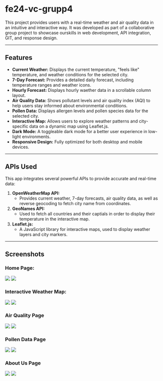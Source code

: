# fe24-vc-grupp4
This project provides users with a real-time weather and air quality data in an intuitive and interactive way. It was developed as part of a collaborative group project to showcase  ourskills in web development, API integration, GIT, and response design.

---

## Features

* **Current Weather:** Displays the current temperature, "feels like" temperature, and weather conditions for the selected city.
* **7-Day Forecast:** Provides a detailed daily forecast, including temperature ranges and weather icons.
* **Hourly Forecast:** Displays hourly waether data in a scrollable column layout.
* **Air Quality Data:** Shows pollutant levels and air quality index (AQI) to help users stay informed about environmental conditions.
* **Pollen Data:** Displays allergen levels and pollen species data for the selected city.
* **Interactive Map:** Allows users to explore weather patterns and city-specific data on a dynamic map using Leaflet.js.
* **Dark Mode:** A toggleable dark mode for a better user experience in low-light environments.
* **Responsive Design:** Fully optimized for both desktop and mobile devices.

---

## APIs Used
This app integrates several powerful APIs to provide accurate and real-time data:

1. **OpenWeatherMap API:**
    * Provides current weather, 7-day forecasts, air quality data, as well as reverse geocoding to fetch city name from coordinates.
2. **GeoNames API:**
    * Used to fetch all countries and their captials in order to display their temperature in the interactive map.
3. **Leaflet.js:**
    * A JavaScript library for interactive maps, used to display weather layers and city markers.

---

## Screenshots
### Home Page:
![](https://github.com/AdrianTayeh/fe24-vc-grupp4/blob/Gustafs/Screenshot%202025-03-24%20at%2020.12.04.png)
![](https://github.com/AdrianTayeh/fe24-vc-grupp4/blob/Gustafs/Screenshot%202025-03-24%20at%2020.13.31.png)

### Interactive Weather Map:
![](https://github.com/AdrianTayeh/fe24-vc-grupp4/blob/Gustafs/Screenshot%202025-03-24%20at%2020.02.23.png)
![](https://github.com/AdrianTayeh/fe24-vc-grupp4/blob/Gustafs/Screenshot%202025-03-24%20at%2020.14.00.png)

### Air Quality Page
![](https://github.com/AdrianTayeh/fe24-vc-grupp4/blob/Gustafs/Screenshot%202025-03-24%20at%2020.02.39.png)
![](https://github.com/AdrianTayeh/fe24-vc-grupp4/blob/Gustafs/Screenshot%202025-03-24%20at%2020.14.09.png)

### Pollen Data Page
![](https://github.com/AdrianTayeh/fe24-vc-grupp4/blob/Gustafs/Screenshot%202025-03-24%20at%2020.03.01.png)
![](https://github.com/AdrianTayeh/fe24-vc-grupp4/blob/Gustafs/Screenshot%202025-03-24%20at%2020.14.19.png)

### About Us Page
![](https://github.com/AdrianTayeh/fe24-vc-grupp4/blob/Gustafs/Screenshot%202025-03-24%20at%2020.02.51.png)
![](https://github.com/AdrianTayeh/fe24-vc-grupp4/blob/Gustafs/Screenshot%202025-03-24%20at%2020.14.29.png)